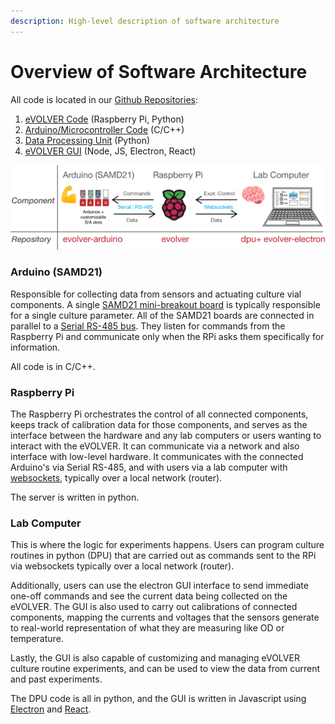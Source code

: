 ```yaml
---
description: High-level description of software architecture
---
```


# Overview of Software Architecture

All code is located in our [Github Repositories](https://github.com/FYNCH-BIO):

1. [eVOLVER Code](server-code-structure/) (Raspberry Pi, Python)
2. [Arduino/Microcontroller Code](arduino-code-structure.md) (C/C++)
3. [Data Processing Unit](dpu-code-structure/) (Python)
4. [eVOLVER GUI](https://github.com/FYNCH-BIO/evolver-electron) (Node, JS, Electron, React)

![](../.gitbook/assets/software-highlevel.png)

### **Arduino (SAMD21)**

Responsible for collecting data from sensors and actuating culture vial components. A single [SAMD21 mini-breakout board](https://www.sparkfun.com/products/13664) is typically responsible for a single culture parameter. All of the SAMD21 boards are connected in parallel to a [Serial RS-485 bus](https://www.cuidevices.com/blog/rs-485-serial-interface-explained). They listen for commands from the Raspberry Pi and communicate only when the RPi asks them specifically for information.

All code is in C/C++.

### **Raspberry Pi**

The Raspberry Pi orchestrates the control of all connected components, keeps track of calibration data for those components, and serves as the interface between the hardware and any lab computers or users wanting to interact with the eVOLVER. It can communicate via a network and also interface with low-level hardware. It communicates with the connected Arduino's via Serial RS-485, and with users via a lab computer with [websockets](https://www.wallarm.com/what/a-simple-explanation-of-what-a-websocket-is), typically over a local network (router).

The server is written in python.

### **Lab Computer**

This is where the logic for experiments happens. Users can program culture routines in python (DPU) that are carried out as commands sent to the RPi via websockets typically over a local network (router).&#x20;

Additionally, users can use the electron GUI interface to send immediate one-off commands and see the current data being collected on the eVOLVER. The GUI is also used to carry out calibrations of connected components, mapping the currents and voltages that the sensors generate to real-world representation of what they are measuring like OD or temperature.

Lastly, the GUI is also capable of customizing and managing eVOLVER culture routine experiments, and can be used to view the data from current and past experiments.

The DPU code is all in python, and the GUI is written in Javascript using [Electron](https://www.electronjs.org/) and [React](https://reactjs.org/).
